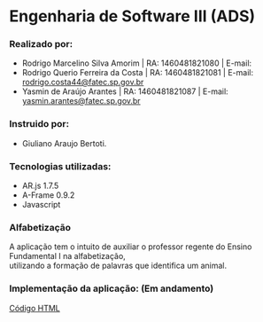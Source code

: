 # Engenharia de Software III (ADS)

### Realizado por:
- Rodrigo Marcelino Silva Amorim | RA: 1460481821080 | E-mail:
- Rodrigo Querio Ferreira da Costa | RA: 1460481821081 | E-mail: rodrigo.costa44@fatec.sp.gov.br
- Yasmin de Araújo Arantes | RA: 1460481821087 | E-mail: yasmin.arantes@fatec.sp.gov.br
    
### Instruido por:
- Giuliano Araujo Bertoti.
 
### Tecnologias utilizadas: 
- AR.js 1.7.5  
- A-Frame 0.9.2  
- Javascript  

### Alfabetização 
  A aplicação tem o intuito de auxiliar o professor regente do Ensino Fundamental I na alfabetização,  
utilizando a formação de palavras que identifica um animal.

### Implementação da aplicação: (Em andamento)
[Código HTML](https://glitch.com/edit/#!/engenharia-software?path=index.html)  
